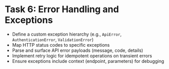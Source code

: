 # Task 6: Error Handling and Exceptions

- Define a custom exception hierarchy (e.g., `ApiError`, `AuthenticationError`, `ValidationError`)
- Map HTTP status codes to specific exceptions
- Parse and surface API error payloads (message, code, details)
- Implement retry logic for idempotent operations on transient errors
- Ensure exceptions include context (endpoint, parameters) for debugging
